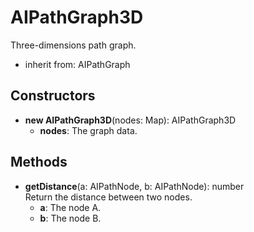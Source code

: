 # AIPathGraph3D

Three-dimensions path graph.
- inherit from: AIPathGraph
## Constructors
- **new AIPathGraph3D**(nodes: Map): AIPathGraph3D   
   - **nodes**: The graph data.
## Methods
- **getDistance**(a: AIPathNode, b: AIPathNode): number   
Return the distance between two nodes.
   - **a**: The node A.
   - **b**: The node B.

